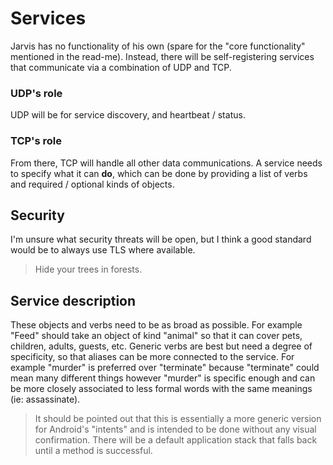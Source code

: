 # Services

Jarvis has no functionality of his own (spare for the "core functionality" mentioned in the read-me). Instead, there will be self-registering services that communicate via a combination of UDP and TCP.

### UDP's role
UDP will be for service discovery, and heartbeat / status.

### TCP's role
From there, TCP will handle all other data communications. A service needs to specify what it can **do**, which can be done by providing a list of verbs and required / optional kinds of objects.

## Security
I'm unsure what security threats will be open, but I think a good standard would be to always use TLS where available.
> Hide your trees in forests.

## Service description
These objects and verbs need to be as broad as possible. For example "Feed" should take an object of kind "animal" so that it can cover pets, children, adults, guests, etc. Generic verbs are best but need a degree of specificity, so that aliases can be more connected to the service. For example "murder" is preferred over "terminate" because "terminate" could mean many different things however "murder" is specific enough and can be more closely associated to less formal words with the same meanings (ie: assassinate).

> It should be pointed out that this is essentially a more generic version for Android's "intents" and is intended to be done without any visual confirmation. There will be a default application stack that falls back until a method is successful.
